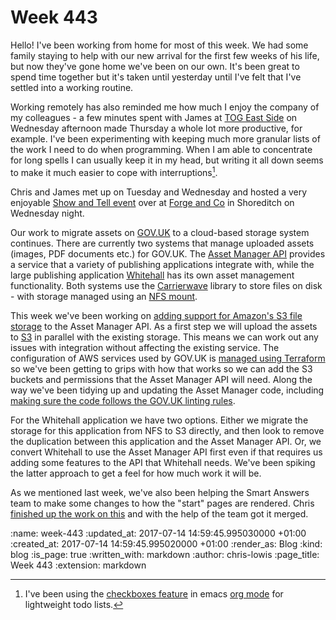 Week 443
========

Hello! I've been working from home for most of this week. We had some family staying to help with our new arrival for the first few weeks of his life, but now they've gone home we've been on our own. It's been great to spend time together but it's taken until yesterday until I've felt that I've settled into a working routine.

Working remotely has also reminded me how much I enjoy the company of my colleagues - a few minutes spent with James at [TOG East Side](https://www.theofficegroup.co.uk/office/east-side/) on Wednesday afternoon made Thursday a whole lot more productive, for example. I've been experimenting with keeping much more granular lists of the work I need to do when programming. When I am able to concentrate for long spells I can usually keep it in my head, but writing it all down seems to make it much easier to cope with interruptions[^1].

Chris and James met up on Tuesday and Wednesday and hosted a very enjoyable [Show and Tell event](http://gofreerange.com/show-and-tell-events) over at [Forge and Co](http://forgeandco.co.uk/) in Shoreditch on Wednesday night.

Our work to migrate assets on [GOV.UK](https://www.gov.uk/) to a cloud-based storage system continues. There are currently two systems that manage uploaded assets (images, PDF documents etc.) for GOV.UK. The [Asset Manager API](https://github.com/alphagov/asset-manager) provides a service that a variety of publishing applications integrate with, while the large publishing application [Whitehall](https://github.com/alphagov/whitehall) has its own asset management functionality. Both systems use the [Carrierwave](https://github.com/carrierwaveuploader/carrierwave) library to store files on disk - with storage managed using an [NFS mount](https://en.wikipedia.org/wiki/Network_File_System).

This week we've been working on [adding support for Amazon's S3 file storage](https://github.com/alphagov/asset-manager/pull/63) to the Asset Manager API. As a first step we will upload the assets to [S3](https://aws.amazon.com/s3/) in parallel with the existing storage. This means we can work out any issues with integration without affecting the existing service. The configuration of AWS services used by GOV.UK is [managed using Terraform](https://github.com/alphagov/govuk-terraform-provisioning) so we've been getting to grips with how that works so we can add the S3 buckets and permissions that the Asset Manager API will need. Along the way we've been tidying up and updating the Asset Manager code, including [making sure the code follows the GOV.UK linting rules](https://github.com/alphagov/asset-manager/pull/66).

For the Whitehall application we have two options. Either we migrate the storage for this application from NFS to S3 directly, and then look to remove the duplication between this application and the Asset Manager API. Or, we convert Whitehall to use the Asset Manager API first even if that requires us adding some features to the API that Whitehall needs. We've been spiking the latter approach to get a feel for how much work it will be.

As we mentioned last week, we've also been helping the Smart Answers team to make some changes to how the "start" pages are rendered. Chris [finished up the work on this](https://github.com/alphagov/smart-answers/pull/3126) and with the help of the team got it merged.

[^1]: I've been using the [checkboxes feature](http://orgmode.org/manual/Checkboxes.html) in emacs [org mode](http://orgmode.org/) for lightweight todo lists.


<!-- add content here -->

:name: week-443
:updated_at: 2017-07-14 14:59:45.995030000 +01:00
:created_at: 2017-07-14 14:59:45.995020000 +01:00
:render_as: Blog
:kind: blog
:is_page: true
:written_with: markdown
:author: chris-lowis
:page_title: Week 443
:extension: markdown
